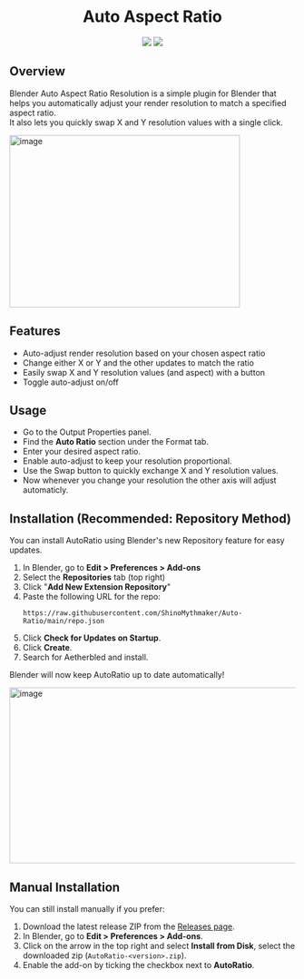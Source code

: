 <div align="center">
  <h1> Auto Aspect Ratio </h1>
  <p>
    <img src="https://img.shields.io/github/v/release/ShinoMythmaker/Auto-Ratio?label=AutoRatio&color=blue">
    <img src="https://img.shields.io/badge/Blender-4.4%2B-orange">
  </p>
</div>


## Overview

Blender Auto Aspect Ratio Resolution is a simple plugin for Blender that helps you automatically adjust your render resolution to match a specified aspect ratio.  
It also lets you quickly swap X and Y resolution values with a single click.

<img width="406" height="304" alt="image" src="https://github.com/user-attachments/assets/7dd1de9a-278c-4a3f-b667-0429d10e255f" />


## Features

- Auto-adjust render resolution based on your chosen aspect ratio
- Change either X or Y and the other updates to match the ratio
- Easily swap X and Y resolution values (and aspect) with a button
- Toggle auto-adjust on/off

## Usage

- Go to the Output Properties panel.
- Find the **Auto Ratio** section under the Format tab.
- Enter your desired aspect ratio.
- Enable auto-adjust to keep your resolution proportional.
- Use the Swap button to quickly exchange X and Y resolution values.
- Now whenever you change your resolution the other axis will adjust automaticly.

## Installation (Recommended: Repository Method)

You can install AutoRatio using Blender's new Repository feature for easy updates.

1. In Blender, go to **Edit > Preferences > Add-ons**
2. Select the **Repositories** tab (top right)
3. Click "**Add New Extension Repository**"
4. Paste the following URL for the repo:
   ```
   https://raw.githubusercontent.com/ShinoMythmaker/Auto-Ratio/main/repo.json
   ```
5. Click **Check for Updates on Startup**.
6. Click **Create**.
7. Search for Aetherbled and install.

Blender will now keep AutoRatio up to date automatically!

<img width="985" height="310" alt="image" src="https://github.com/user-attachments/assets/1b2dc913-c6d9-4b80-a93b-58836caada7d" />


## Manual Installation

You can still install manually if you prefer:

1. Download the latest release ZIP from the [Releases page](https://github.com/ShinoMythmaker/Auto-Ratio/releases).
2. In Blender, go to **Edit > Preferences > Add-ons**.
3. Click on the arrow in the top right and select **Install from Disk**, select the downloaded zip (`AutoRatio-<version>.zip`).
4. Enable the add-on by ticking the checkbox next to **AutoRatio**.


